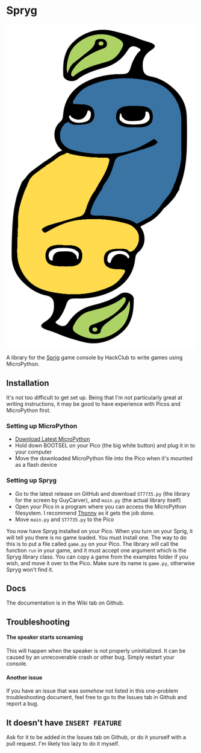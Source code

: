 # Spryg
![Spryg Logo](logo.png)

A library for the [Sprig](https://sprig.hackclub.com/) game console by HackClub to write games using MicroPython.

## Installation
It's not too difficult to get set up. Being that I'm not particularly great at writing instructions, it may be good to have experience with Picos and MicroPython first.
### Setting up MicroPython
- [Download Latest MicroPython](https://micropython.org/download/rp2-pico/rp2-pico-latest.uf2)
- Hold down BOOTSEL on your Pico (the big white button) and plug it in to your computer
- Move the downloaded MicroPython file into the Pico when it's mounted as a flash device
### Setting up Spryg
- Go to the latest release on GitHub and download `ST7735.py` (the library for the screen by GuyCarver), and `main.py` (the actual library itself)
- Open your Pico in a program where you can access the MicroPython filesystem. I recommend [Thonny](https://projects.raspberrypi.org/en/projects/getting-started-with-the-pico/2) as it gets the job done.
- Move `main.py` and `ST7735.py` to the Pico

You now have Spryg installed on your Pico. When you turn on your Sprig, it will tell you there is no game loaded. You must install one. The way to do this is to put a file called `game.py` on your Pico. The library will call the function `run` in your game, and it must accept one argument which is the Spryg library class.
You can copy a game from the examples folder if you wish, and move it over to the Pico. Make sure its name is `game.py`, otherwise Spryg won't find it.

## Docs

The documentation is in the Wiki tab on Github.

## Troubleshooting

#### The speaker starts screaming

This will happen when the speaker is not properly uninitialized. It can be caused by an unrecoverable crash or other bug. Simply restart your console.

#### Another issue

If you have an issue that was *somehow* not listed in this one-problem troubleshooting document, feel free to go to the Issues tab in Github and report a bug.

## It doesn't have `INSERT FEATURE`

Ask for it to be added in the Issues tab on Github, or do it yourself with a pull request. I'm likely too lazy to do it myself.
